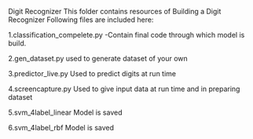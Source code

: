 Digit Recognizer
This folder contains resources of Building a Digit Recognizer
Following files are included here:

1.classification_compelete.py -Contain final code through which model is build.

2.gen_dataset.py used to generate dataset of your own

3.predictor_live.py Used to predict digits at run time 

4.screencapture.py Used to give input data at run time and in preparing dataset

5.svm_4label_linear Model is saved

6.svm_4label_rbf Model is saved
  
